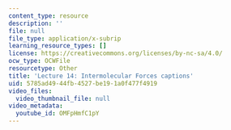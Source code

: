```yaml
---
content_type: resource
description: ''
file: null
file_type: application/x-subrip
learning_resource_types: []
license: https://creativecommons.org/licenses/by-nc-sa/4.0/
ocw_type: OCWFile
resourcetype: Other
title: 'Lecture 14: Intermolecular Forces captions'
uid: 5785ad49-44fb-4527-be19-1a0f477f4919
video_files:
  video_thumbnail_file: null
video_metadata:
  youtube_id: OMFpHmfC1pY
---
```

